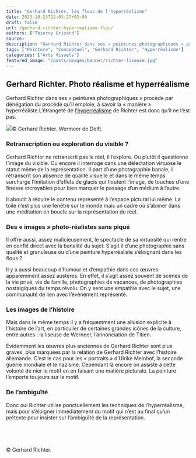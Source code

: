 ```yaml
---
title: "Gerhard Richter, les flous de l'hyperréalisme"
date: 2023-10-23T22:03:27+02:00
draft: false
url: /gerhard-richter-hyperrealisme-flou/
authors: ["Thierry Grizard"]
source: 
description: "Gerhard Richter dans ses « peintures photographiques » procède par dénégation du procédé qu’il emploie, à savoir la « manière » hyperréaliste. "
tags: ["Peinture", "Conceptuel", "Gerhard Richter", "Hyperréalisme"]
categories: ["Arts Visuels"]
featured_image: "/posts/images/banner/richter-liseuse.jpg"
---
```

## Gerhard Richter. Photo réalisme et hyperréalisme

Gerhard Richter dans ses « peintures photographiques » procède par dénégation du procédé qu’il emploie, à savoir la « manière » hyperréaliste.L’étrangeté de [l’hyperréalisme](/tags/hyperréalisme/) de Richter est donc qu’il ne l’est pas.

![](/posts/images/richter/gerhard-richter-lesende-sabine-wermeer-liseuse-1024x512.jpg)© Gerhard Richter. Wermeer de Delft.

### Retranscription ou exploration du visible ?

Gerhard Richter ne retranscrit pas le réel, il l’explore. Ou plutôt il questionne l’image du visible. Ou encore il interroge dans une délectation virtuose le statut même de la représentation. Il part d’une photographie banale, il retranscrit son absence de qualité visuelle et dans le même temps surcharge l’imitation d’effets de glacis qui floutent l’image, de touches d’une finesse incroyables pour bien marquer le passage d’un médium à l’autre.

Il aboutit à réduire le contenu représenté à l’espace pictural lui même. La toile n’est plus une fenêtre sur le monde mais un cadre où s’abimer dans une méditation en boucle sur la représentation du réel.

### Des « images » photo-réalistes sans piqué

Il offre aussi, assez malicieusement, le spectacle de sa virtuosité qui rentre en conflit direct avec la banalité du sujet. S’agit il d’une photographie sans qualité et granuleuse ou d’une peinture hyperréaliste s’éloignant dans les flous ?

Il y a aussi beaucoup d’humour et d’empathie dans ces œuvres apparemment assez austères. En effet, il s’agit assez souvent de scènes de la vie privé, vie de famille, photographies de vacances, de photographies nostalgiques du temps révolu. On y sent une empathie avec le sujet, une communauté de lien avec l’évènement représenté.

### Les images de l’histoire

Mais dans le même temps il y a fréquemment une allusion explicite à l’histoire de l’art, en particulier de certaines grandes icônes de la culture, entre autres : la liseuse de Werneer, l’annonciation de Titien.

Évidemment les œuvres plus anciennes de Gerhard Richter sont plus graves, plus marquées par la relation de Gerhard Richter avec l’histoire allemande. C’est le cas pour les « portraits » d’Ulrike Meinhof, la seconde guerre mondiale et le nazisme. Cependant là encore on assiste à cette volonté de nier le motif en en faisant une matière picturale. La peinture l’emporte toujours sur le motif.

### De l’ambiguïté

Donc oui Richter utilise ponctuellement les techniques de l’hyperréalisme, mais pour s’éloigner immédiatement du motif qui n’est au final qu’un prétexte pour insister sur l’ambiguïté de la représentation.

⠀
---

© Gerhard Richter.